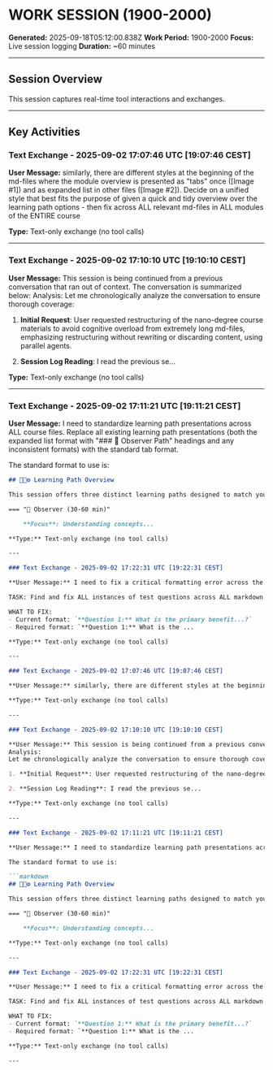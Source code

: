 # WORK SESSION (1900-2000)

**Generated:** 2025-09-18T05:12:00.838Z
**Work Period:** 1900-2000
**Focus:** Live session logging
**Duration:** ~60 minutes

---

## Session Overview

This session captures real-time tool interactions and exchanges.

---

## Key Activities

### Text Exchange - 2025-09-02 17:07:46 UTC [19:07:46 CEST]

**User Message:** similarly, there are different styles at the beginning of the md-files where the module overview is presented as "tabs" once ([Image #1]) and as expanded list in other files ([Image #2]). Decide on a unified style that best fits the purpose of given a quick and tidy overview over the learning path options - then fix across ALL relevant md-files in ALL modules of the ENTIRE course

**Type:** Text-only exchange (no tool calls)

---

### Text Exchange - 2025-09-02 17:10:10 UTC [19:10:10 CEST]

**User Message:** This session is being continued from a previous conversation that ran out of context. The conversation is summarized below:
Analysis:
Let me chronologically analyze the conversation to ensure thorough coverage:

1. **Initial Request**: User requested restructuring of the nano-degree course materials to avoid cognitive overload from extremely long md-files, emphasizing restructuring without rewriting or discarding content, using parallel agents.

2. **Session Log Reading**: I read the previous se...

**Type:** Text-only exchange (no tool calls)

---

### Text Exchange - 2025-09-02 17:11:21 UTC [19:11:21 CEST]

**User Message:** I need to standardize learning path presentations across ALL course files. Replace all existing learning path presentations (both the expanded list format with "### 🎯 Observer Path" headings and any inconsistent formats) with the standard tab format.

The standard format to use is:

```markdown
## 🎯📝⚙️ Learning Path Overview

This session offers three distinct learning paths designed to match your goals and time investment:

=== "🎯 Observer (30-60 min)"

    **Focus**: Understanding concepts...

**Type:** Text-only exchange (no tool calls)

---

### Text Exchange - 2025-09-02 17:22:31 UTC [19:22:31 CEST]

**User Message:** I need to fix a critical formatting error across the ENTIRE course. ALL test questions that follow the pattern "**Question X:** [question text]" are missing the required two trailing spaces that are needed for proper markdown rendering.

TASK: Find and fix ALL instances of test questions across ALL markdown files in the docs-content directory and its subdirectories. 

WHAT TO FIX:
- Current format: `**Question 1:** What is the primary benefit...?`
- Required format: `**Question 1:** What is the ...

**Type:** Text-only exchange (no tool calls)

---

### Text Exchange - 2025-09-02 17:07:46 UTC [19:07:46 CEST]

**User Message:** similarly, there are different styles at the beginning of the md-files where the module overview is presented as "tabs" once ([Image #1]) and as expanded list in other files ([Image #2]). Decide on a unified style that best fits the purpose of given a quick and tidy overview over the learning path options - then fix across ALL relevant md-files in ALL modules of the ENTIRE course

**Type:** Text-only exchange (no tool calls)

---

### Text Exchange - 2025-09-02 17:10:10 UTC [19:10:10 CEST]

**User Message:** This session is being continued from a previous conversation that ran out of context. The conversation is summarized below:
Analysis:
Let me chronologically analyze the conversation to ensure thorough coverage:

1. **Initial Request**: User requested restructuring of the nano-degree course materials to avoid cognitive overload from extremely long md-files, emphasizing restructuring without rewriting or discarding content, using parallel agents.

2. **Session Log Reading**: I read the previous se...

**Type:** Text-only exchange (no tool calls)

---

### Text Exchange - 2025-09-02 17:11:21 UTC [19:11:21 CEST]

**User Message:** I need to standardize learning path presentations across ALL course files. Replace all existing learning path presentations (both the expanded list format with "### 🎯 Observer Path" headings and any inconsistent formats) with the standard tab format.

The standard format to use is:

```markdown
## 🎯📝⚙️ Learning Path Overview

This session offers three distinct learning paths designed to match your goals and time investment:

=== "🎯 Observer (30-60 min)"

    **Focus**: Understanding concepts...

**Type:** Text-only exchange (no tool calls)

---

### Text Exchange - 2025-09-02 17:22:31 UTC [19:22:31 CEST]

**User Message:** I need to fix a critical formatting error across the ENTIRE course. ALL test questions that follow the pattern "**Question X:** [question text]" are missing the required two trailing spaces that are needed for proper markdown rendering.

TASK: Find and fix ALL instances of test questions across ALL markdown files in the docs-content directory and its subdirectories. 

WHAT TO FIX:
- Current format: `**Question 1:** What is the primary benefit...?`
- Required format: `**Question 1:** What is the ...

**Type:** Text-only exchange (no tool calls)

---


